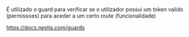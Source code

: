 
É utilizado o guard para verificar se o utilizador possui um token valido (permissoes) para aceder a um certo route (funcionalidade)

https://docs.nestjs.com/guards
